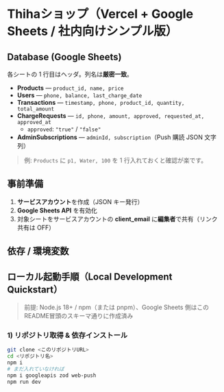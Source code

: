 # Thihaショップ（Vercel + Google Sheets / 社内向けシンプル版）

## Database (Google Sheets)

各シートの 1 行目はヘッダ。列名は**厳密一致**。

- **Products** — `product_id, name, price`
- **Users** — `phone, balance, last_charge_date`
- **Transactions** — `timestamp, phone, product_id, quantity, total_amount`
- **ChargeRequests** — `id, phone, amount, approved, requested_at, approved_at`
  - `approved`: `"true"` / `"false"`
- **AdminSubscriptions** — `adminId, subscription`（Push 購読 JSON 文字列）

> 例: `Products` に `p1, Water, 100` を 1 行入れておくと確認が楽です。

## 事前準備

1. **サービスアカウント**を作成（JSON キー発行）
2. **Google Sheets API** を有効化
3. 対象シートをサービスアカウントの **client_email** に**編集者**で共有（リンク共有は OFF）

## 依存 / 環境変数

## ローカル起動手順（Local Development Quickstart）

> 前提: Node.js 18+ / npm（または pnpm）、Google Sheets 側はこのREADME冒頭のスキーマ通りに作成済み

### 1) リポジトリ取得 & 依存インストール
```bash
git clone <このリポジトリURL>
cd <リポジトリ名>
npm i
# まだ入れていなければ
npm i googleapis zod web-push
npm run dev
